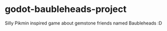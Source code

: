# godot-baubleheads-project
 
Silly Pikmin inspired game about gemstone friends named Baubleheads :D
